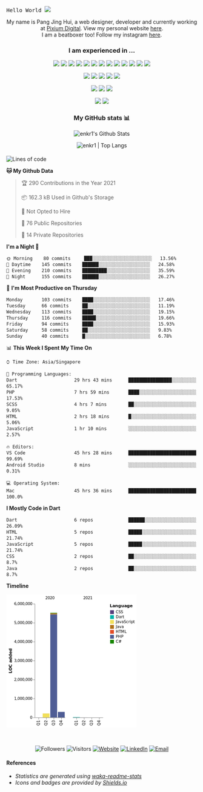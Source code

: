 <samp>Hello World <img src="https://media.giphy.com/media/hvRJCLFzcasrR4ia7z/giphy.gif" width="25px"></samp>

<p align="center">
<!--   <samp> -->
  My name is Pang Jing Hui, a web designer, developer and currently working at <a href="https://github.com/pixiumdigital" target="_blank">Pixium Digital</a>.
  View my personal website <a href="https://enkr.business" target="_blank">here</a>. 
  <br />
  I am a beatboxer too! Follow my instagram <a href="https://www.instagram.com/enkr1/" target="_blank">here</a>.
<!--   </samp> -->
</p>

<!--
**Talking about Personal Stuffs:**
- 💼  I’m currently working at [Pixium Digital](https://github.com/pixiumdigital);
- 💻  I’m currently developing a Flutter project with a team; 
- 💬  Ask me about anything, I am happy to help;
- 📫  How to reach me: [@enkr1](enkr99@gmail.com); 
-->

<h3 align="center">
<!--   <samp> -->
    I am experienced in ... 
<!--   </samp> -->
</h3>

<p align="center">
  <img src="http://img.shields.io/badge/-Java-black?style=flat&logo=java&logoColor=F89820">
  <img src="http://img.shields.io/badge/-PHP-black?style=flat&logo=php&logoColor=8993be">
  <img src="https://img.shields.io/badge/-C%23-black?style=flat&logo=c-sharp&logoColor=e6000d">
  <img src="https://img.shields.io/badge/-Dart-black?style=flat&logo=dart&logoColor=0082C8">
  <img src="https://img.shields.io/badge/-JavaScript-black?style=flat&logo=javascript&logoColor=eed718">
  <img src="https://img.shields.io/badge/-JQuery-black?style=flat&logo=jquery&logoColor=blue">
  <img src="https://img.shields.io/badge/-HTML5-black?style=flat&logo=html5&logoColor=E34F26">
  <img src="https://img.shields.io/badge/-CSS3-black?style=flat&logo=css3&logoColor=1572B6">
  <img src="https://img.shields.io/badge/-Sass-black?style=flat&logo=sass&logoColor=cc6699">
  <img src="https://img.shields.io/badge/-Bootstrap-black?style=flat&logo=bootstrap&logoColor=563D7C">
  <img src="http://img.shields.io/badge/-WordPress-black?style=flat&logo=wordpress&logoColor=blue">
  <img src="https://img.shields.io/badge/-MySQL-black?style=flat&logo=mysql&logoColor=00758F">
  <img src="https://img.shields.io/badge/-Firebase-black?style=flat&logo=firebase&logoColor=FFA611">
</p>

<p align="center">
  <img src="http://img.shields.io/badge/-Git-black?style=flat&logo=git&logoColor=f34f29">
  <img src="http://img.shields.io/badge/-Github-black?style=flat&logo=github&logoColor=FFFFFF">
  <img src="http://img.shields.io/badge/-Android%20Studio-black?style=flat&logo=android%20studio&logoColor=669933">
  <img src="http://img.shields.io/badge/-VS%20Code-black?style=flat&logo=visual%20studio%20code&logoColor=007ACC">
  <img src="http://img.shields.io/badge/-Docker-black?style=flat&logo=docker&logoColor=0db7ed">
</p>

<p align="center">
  <img src="http://img.shields.io/badge/-Photoshop-black?style=flat&logo=adobe-photoshop&logoColor=4FCCFE">
  <img src="http://img.shields.io/badge/-Illustrator-black?style=flat&logo=adobe-illustrator&logoColor=F2781D">
  <img src="http://img.shields.io/badge/-XD-black?style=flat&logo=adobe-XD&logoColor=FF61F6">
</p>

<!--   <img src="http://img.shields.io/badge/-Google%20Cloud%20Platform-4285F4?style=flat&logo=google%20cloud&logoColor=white"> -->
<!--   <img src="https://img.shields.io/badge/-React-000000?style=flat&logo=react&logoColor=00c8ff"> -->
<!-- <img src="https://img.shields.io/badge/-Progressive Web Apps-5A0FC8?style=flat"> -->
<!--   <img src="https://img.shields.io/badge/-C%20&%20C++-659ad2?style=flat&logo=c%2B%2B&logoColor=ffffff"> -->
<!--   <img src="https://img.shields.io/badge/-Python-black?style=flat&logo=python&logoColor=white">  -->

<!-- <h3 align="center">Software Development Life Cycle (SDLC)</h3> -->

<p align="center">
  <img src="https://img.shields.io/badge/-Agile-5A0FC8?style=flat">
  <img src="https://img.shields.io/badge/-KanBan-5A0FC8?style=flat">
<!--   <img src="https://img.shields.io/badge/-Agile-5A0FC8?style=flat">   -->
</p>

<div>
  
  <h3 align="center">
<!--     <samp> -->
      My GitHub stats 📊
<!--     </samp> -->
  </h3>
  
  <p align="center">
    <img alt="enkr1's Github Stats" src="https://github-readme-stats.vercel.app/api?username=enkr1&show_icons=true&hide_border=true&count_private=true&show_icons=true&theme=tokyonight" />
  </p>

  <p align="center">
    <img src="https://github-readme-stats.vercel.app/api/top-langs/?username=enkr1&layout=compact&hide_border=true&count_private=true&langs_count=10&theme=tokyonight" alt="enkr1 | Top Langs" />
  </p>

<!--   <p align="center">
    <img src="https://github-readme-stats.vercel.app/api/wakatime?username=enkr1&theme=tokyonight" alt="enkr1 | WakaTime Stats" />
  </p> -->
  
</div>
  
<!-- <details>
  <summary> -->
   <h4 align="center">
<!--     <samp> -->
<!--       Click to view other statistics from WakaTime ... -->
<!--     </samp> -->
  </h4>
<!--   </summary>
  <br> -->
  

<!--START_SECTION:waka-->
![Lines of code](https://img.shields.io/badge/From%20Hello%20World%20I%27ve%20Written-6.0%20million%20lines%20of%20code-blue)

**🐱 My Github Data** 

> 🏆 290 Contributions in the Year 2021
 > 
> 📦 162.3 kB Used in Github's Storage 
 > 
> 🚫 Not Opted to Hire
 > 
> 📜 76 Public Repositories 
 > 
> 🔑 14 Private Repositories  
 > 
**I'm a Night 🦉** 

```text
🌞 Morning    80 commits     ███░░░░░░░░░░░░░░░░░░░░░░   13.56% 
🌆 Daytime    145 commits    ██████░░░░░░░░░░░░░░░░░░░   24.58% 
🌃 Evening    210 commits    █████████░░░░░░░░░░░░░░░░   35.59% 
🌙 Night      155 commits    ██████░░░░░░░░░░░░░░░░░░░   26.27%

```
📅 **I'm Most Productive on Thursday** 

```text
Monday       103 commits    ████░░░░░░░░░░░░░░░░░░░░░   17.46% 
Tuesday      66 commits     ██░░░░░░░░░░░░░░░░░░░░░░░   11.19% 
Wednesday    113 commits    ████░░░░░░░░░░░░░░░░░░░░░   19.15% 
Thursday     116 commits    █████░░░░░░░░░░░░░░░░░░░░   19.66% 
Friday       94 commits     ████░░░░░░░░░░░░░░░░░░░░░   15.93% 
Saturday     58 commits     ██░░░░░░░░░░░░░░░░░░░░░░░   9.83% 
Sunday       40 commits     █░░░░░░░░░░░░░░░░░░░░░░░░   6.78%

```


📊 **This Week I Spent My Time On** 

```text
⌚︎ Time Zone: Asia/Singapore

💬 Programming Languages: 
Dart                     29 hrs 43 mins      ████████████████░░░░░░░░░   65.17% 
PHP                      7 hrs 59 mins       ████░░░░░░░░░░░░░░░░░░░░░   17.53% 
SCSS                     4 hrs 7 mins        ██░░░░░░░░░░░░░░░░░░░░░░░   9.05% 
HTML                     2 hrs 18 mins       █░░░░░░░░░░░░░░░░░░░░░░░░   5.06% 
JavaScript               1 hr 10 mins        ░░░░░░░░░░░░░░░░░░░░░░░░░   2.57%

🔥 Editors: 
VS Code                  45 hrs 28 mins      █████████████████████████   99.69% 
Android Studio           8 mins              ░░░░░░░░░░░░░░░░░░░░░░░░░   0.31%

💻 Operating System: 
Mac                      45 hrs 36 mins      █████████████████████████   100.0%

```

**I Mostly Code in Dart** 

```text
Dart                     6 repos             ██████░░░░░░░░░░░░░░░░░░░   26.09% 
HTML                     5 repos             █████░░░░░░░░░░░░░░░░░░░░   21.74% 
JavaScript               5 repos             █████░░░░░░░░░░░░░░░░░░░░   21.74% 
CSS                      2 repos             ██░░░░░░░░░░░░░░░░░░░░░░░   8.7% 
Java                     2 repos             ██░░░░░░░░░░░░░░░░░░░░░░░   8.7%

```


**Timeline**

![Chart not found](https://raw.githubusercontent.com/enkr1/enkr1/master/charts/bar_graph.png) 


<!--END_SECTION:waka-->

<!-- </details> -->

<br>

<div align="center">
  <p> 
  <img src="https://img.shields.io/github/followers/enkr1?label=Follow&style=social" alt="Followers" />
  <img src="https://visitor-badge.glitch.me/badge?page_id=enkr1.enkr1" alt="Visitors" />
  <a href="https://enkr.business/" target="_blank"><img alt="Website" src="https://img.shields.io/badge/Website-enkr.business-blue?style=flat&logo=google-chrome"></a>
  <a href="https://www.linkedin.com/in/jinghuipang/" target="_blank"><img alt="LinkedIn" src="https://img.shields.io/badge/LinkedIn-Pang%20Jing%20Hui-blue?style=flat&logo=linkedin"></a>
  <a href="mailto:enkr99@gmail.com"><img alt="Email" src="https://img.shields.io/badge/Email-enkr99@gmail.com-blue?style=flat&logo=gmail"></a>
  </p>
</div>

#### References
<p><i>
<ul>
  <li>Statistics are generated using <a href="https://github.com/anmol098/waka-readme-stats">waka-readme-stats</a></li>
  <li>Icons and badges are provided by <a href="https://shields.io/">Shields.io</a></li>
</ul>
</i></p>

